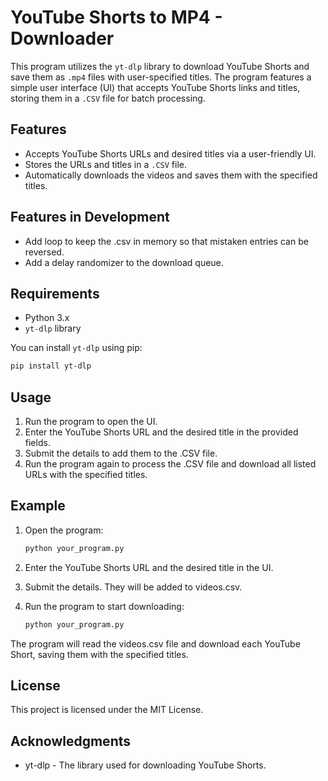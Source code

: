 # YouTube Shorts to MP4 - Downloader

This program utilizes the `yt-dlp` library to download YouTube Shorts and save them as `.mp4` files with user-specified titles. The program features a simple user interface (UI) that accepts YouTube Shorts links and titles, storing them in a `.CSV` file for batch processing.

## Features

- Accepts YouTube Shorts URLs and desired titles via a user-friendly UI.
- Stores the URLs and titles in a `.CSV` file.
- Automatically downloads the videos and saves them with the specified titles.

## Features in Development

- Add loop to keep the .csv in memory so that mistaken entries can be reversed.
- Add a delay randomizer to the download queue.

## Requirements

- Python 3.x
- `yt-dlp` library

You can install `yt-dlp` using pip:

```bash
pip install yt-dlp
```
## Usage

1. Run the program to open the UI.
2. Enter the YouTube Shorts URL and the desired title in the provided fields.
3. Submit the details to add them to the .CSV file.
4. Run the program again to process the .CSV file and download all listed URLs with the specified titles.

## Example

1. Open the program:
    ```bash
    python your_program.py
    ```
2. Enter the YouTube Shorts URL and the desired title in the UI.

3. Submit the details. They will be added to videos.csv.

4. Run the program to start downloading:
    ```bash
    python your_program.py
    ```

The program will read the videos.csv file and download each YouTube Short, saving them with the specified titles.

## License

This project is licensed under the MIT License.

## Acknowledgments

- yt-dlp - The library used for downloading YouTube Shorts.